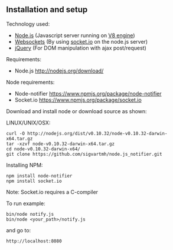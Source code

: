 Installation and setup
----------------
Technology used:
  * [Node.js](http://nodejs.org/) (Javascript server running on [V8 engine](https://code.google.com/p/v8/))
  * [Websockets](http://en.wikipedia.org/wiki/WebSocket) (By using [socket.io](http://socket.io/) on the node.js server)
  * [jQuery](http://jquery.com/) (For DOM manipulation with ajax post/request)

Requirements:

  * Node.js http://nodejs.org/download/

Node requirements:

  * Node-notifier https://www.npmjs.org/package/node-notifier
  * Socket.io https://www.npmjs.org/package/socket.io
    
Download and install node or download source as shown:
  
LINUX/UNIX/OSX:

    curl -O http://nodejs.org/dist/v0.10.32/node-v0.10.32-darwin-x64.tar.gz
    tar -xzvf node-v0.10.32-darwin-x64.tar.gz
    cd node-v0.10.32-darwin-x64/
    git clone https://github.com/sigvartmh/node.js_notifier.git
    
Installing NPM:
    
    npm install node-notifier
    npm install socket.io
    
Note: Socket.io requires a C-compiler

To run example:
    
    bin/node notify.js
    bin/node <your_path>/notify.js

and go to:

    http://localhost:8080
